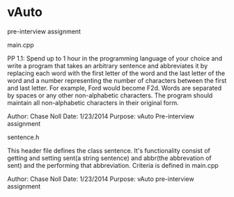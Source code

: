vAuto
=====

pre-interview assignment

main.cpp

PP 1.1: Spend up to 1 hour in the programming language of your choice and write a program 
that takes an arbitrary sentence and abbreviates it by replacing each word with the first 
letter of the word and the last letter of the word and a number representing the number of 
characters between the first and last letter.  For example, Ford would become F2d.  Words 
are separated by spaces or any other non-alphabetic characters.  The program should maintain 
all non-alphabetic characters in their original form.

Author: Chase Noll
Date: 1/23/2014
Purpose: vAuto Pre-interview assignment


sentence.h

This header file defines the class sentence. It's functionality
consist of getting and setting sent(a string sentence) and
abbr(the abbrevation of sent) and the performing that abbreviation.
Criteria is defined in main.cpp

Author: Chase Noll
Date: 1/23/2014
Purpose: vAuto pre-interview assignment
